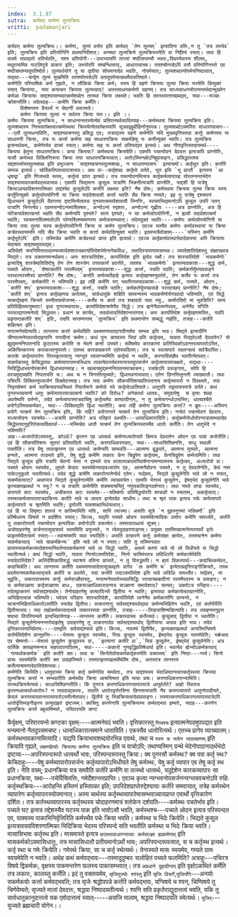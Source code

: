 ```yaml
---
index:  3.1.87
sutra:  कर्मवत् कर्मणा तुल्यक्रियः
vritti:  padamanjari
---
```


  	कर्मवत् कर्मणा तुल्यक्रियः।। कर्मणा, तुल्यं वर्त्तत इति कर्मवत् `तेन तुल्यम्` इत्यादिना वतिः,न तु `तत्र तस्येव` इति; तुल्यक्रिय इति प्रतियोगिनि प्रथमानिर्देशात्। अन्यथा तुल्यक्रिये तुल्यक्रियस्येति वा निर्द्देश्यं स्यात्। तथा हि वाक्ये तावद्यतो वतिर्भवति, यश्य प्रतियोगी---उभाभ्यामपि ताभ्यां षष्ठीसप्तम्यौ भवतः,विप्रस्येवास्य शीलम्, मथुरायामिव पाटलिपुत्रे प्राकार इति; उभयोरपि सम्बन्धित्वाद्, आधारत्वाच्च। ततश्चोत्पन्नेऽपि वतौ प्रतियोगिनस्ते एव षष्ठीसप्तम्यावुपतिष्ठेते। तुल्यार्थयोगे तु या तृतीया सोपमानादेव भवति, नोपमेयात्; तुल्यशब्दस्योपमेयनिष्ठत्वात्, तद्यथा---चन्द्रेण तुल्यं मुखमिति ततश्योत्पन्नेऽपि वतावुपमेयात्प्रथमैवावतिष्ठते।
	कर्मणेति परिभाषिकं कर्म गृह्यते, न लौकिकं क्रिया कर्म; तस्य हि ग्रहणे क्रियया तुल्या क्रिया यस्येति किमुक्तं स्यात् क्रियायाः, यया कयाचन क्रियया तुल्यत्वाद्! अतस्साधनकर्मणो ग्रहणम्। तत्र साध्यसाधनयोरत्यन्तभेदान्मुख्येन कर्मआ क्रियायाः साद्दश्यासम्भवात्कर्मशब्देन तत्स्था क्रिया लक्ष्यते। भवति हि तात्स्थ्यात्ताच्छब्द्यम्, यथा---मञ्चाः क्रोशन्तीति। तदेतदाह---कर्मणि क्रिया कर्मेति।
		विशेषणस्य वैयर्थ्यं न चेदानीं प्रसज्यते।
		कर्मणः क्रियया तुल्या न सर्वस्य क्रिया यतः।। इति ।।
	कर्मणः क्रियया तुल्यक्रियः, न साधानान्तरस्येत्येवं प्रतिपत्त्यर्थत्वादित्याह---कर्मस्थया क्रियया तुल्यक्रिय इति। तुल्यशब्दस्य नित्यसापेक्षत्वात्कर्मस्थया क्रिययेत्येतदपेक्षस्यापि सूत्रवद्वहुव्रीहिर्नानुपपन्नः। तुल्यशब्दोऽयमस्ति साधारणवचनः----एतौ तुल्यधनाविति, साद्दश्यवचनस्तु प्रसिद्ध एव; तत्राद्यस्य ग्रहणे कर्मणेति यदि मुख्यवृत्तिस्तदा कर्त्तुः कर्मणश्च या साधारणी क्रिया, तत्र यः कर्त्ता कर्मणा सह साधारणक्रियः सकर्मकेषु यः कर्त्तेत्युक्तं भवति। तत्र तुल्यक्रिय इत्यनर्थकम्, कर्मणेत्येव वाच्यं स्यात्। कर्मणा सह यः कर्त्ता प्रतिपाद्यत इत्यर्थः। अथ गौणवृत्तिस्तदायमर्थ----क्रियया हेतुना साधारणक्रियः। कया क्रियया? कर्मस्थया क्रिययेति। एवमपि पचत्योदनं देवदत्त इत्यत्रापि प्राप्नोति, यासौ कर्मस्था विक्लित्तिरूपा क्रिया तया साधारणक्रियत्वात्। अतोऽस्मिन्पक्षेऽनिष्ट्रप्रसङ्गः, प्रसिद्धतरश्च सद्दशपर्यायस्तुल्यशब्द इति प्रयुञ्जानः `साद्दश्यवचनस्तुल्यशब्दः, न साधारणवचनः` इत्याचष्टे। कर्तृभूत इति। कर्त्तरि सम्पन्न इत्यर्थः। च्वेर्विकल्पितत्वादत्राभावः। अथ वा--कर्तृशब्दः कर्तृत्वे वर्तते, भूत इति `भू प्राप्तौ` इत्यस्य `आ धृषाद्वा` इति णिजभावे रूपम्, कर्तृत्वं प्राप्त इत्यर्थः। तत्र पचत्योदनमित्यत्र कर्तृकर्मव्यापारह योरतन्यन्तभेदेन साद्दश्याभावात्कर्मवद्भावाभावः। एवमपि भिद्यमानः कुसुलः पात्राणि भिन्नत्तीत्यत्रापि प्राप्नोति, याद्दशी हि पात्रेषु क्रियाऽवयवविशरणात्मिका ताद्दश्येव कुसूलेऽपि कर्त्तरि लक्ष्यत इति? नैष दोषः; कर्मस्थया क्रियया तुल्या क्रिया यस्य कर्त्तुरित्युक्ते कर्तुत्वोपयोगिनी या क्रिया यदावेशादसौ कर्त्ता भवति सैव क्रिया गम्यते; इह तु पात्रेषु द्दश्यमानं द्विधाभवनं कुसूलेऽपि दैवगत्या द्दष्टमित्येतावन्न पुनस्तत्समावेशादसौ भिनत्ति, स्वयमभिद्यमानोऽपि कुसूल उपरि पतन् पात्राणि भिनत्त्येव। एवमप्यन्योऽन्यमाश्लिषतः, अन्योऽन्यं स्पृशतः, अन्योऽन्यं गृह्णीतः ----अत्र प्राप्नोति, अत्र हि यत्क्रियावेशात्कर्त्ता भवति सैव कर्मण्यपि दृश्यते? सत्यं द्दश्यते; न सा कर्मत्वोपयोगिनी, न ह्यसौ तदावेशात्कर्म भवति; स्वयमनाश्लिष्यतोऽपि परेणाश्लिष्यमाणस्य कर्मत्वसम्भवात्। तदेतदुक्तं भवति----कर्मणः कर्मत्वोपयोगिनी या क्रिया तया तुल्या यस्य कर्तृत्वोपयोगिनी क्रिया स कर्मण तुल्यक्रियः। एवञ्च यस्यैव कर्मणः कर्मावस्थायां या क्रिया कर्त्रवस्थायामपि यदि सैव क्रिया भवति स कर्त्ता कर्मवदित्युक्तं भवति। इदमप्यत्रैवोक्तम्----`यस्मिन् कर्मणि कर्तृभूतेऽपि` इति। तस्मिन्नेव कर्मणि कर्त्रवस्थां प्राप्त इति ह्यत्रार्थः। एवञ्च कर्तृकर्मावस्थाभेदादेकस्या अपि क्रियाया भेदाश्रयं साद्दश्यमुपपाद्यम्।
	अतिदेशो रूपनिमित्ततादात्म्यव्यपदेशशास्त्रकार्यातिदेशभेदेनानेकविधः, तवादिस्त्रयाणामसम्भवः। व्यपदेशातिदेशस्तु संज्ञापक्षान्न भिद्यते। तत्र वक्तरणमनर्थकम्। अतः शास्त्रातिदेशः, कार्यातिदेश इति द्वावेव पक्षौ। तत्र शास्त्रातिदेशे `भावकर्मणोः` इत्यादिषु शास्त्रेष्वतिदिष्टेषु तेन तेन शास्त्रेण तत्तत्कार्यं प्रवर्त्तते, ततश्च `भावकर्मणोः` इत्यस्यावकाशः---शुद्धं कर्म, पच्यते ओदनः, `शेषात्कर्तरि परस्मैपदम्` इत्यस्यावकाशः---शुद्धः कर्त्ता, पचति पठति; कर्मकर्त्तर्युभयप्रसङ्गे परत्वात्परस्मैपदं प्राप्नोति? नैष दोषः; `कर्त्तरि कर्मव्यतीहाहे इत्यतः कर्तृग्रहणमनुवर्तते, तेन कर्तैव यः कर्त्ता तत्र परस्मैपदम्, कर्मकर्तरि न भविष्यति। इह तर्हि कर्मणि यग् भवतीत्यस्यावकाशः---शुद्धं कर्म, पच्यते, ओदनः, `कर्तरि शप्` इत्यस्यावकाशः---शुद्धः कर्त्ता, पचति पठति; कर्मकर्तर्युभयप्रसङे परत्वाच्छप् प्राप्नोति? नैष दोषः; `कर्तरि शप्` इत्यत्र कर्तृग्रहणन्न कर्तव्यम्, सार्वधातुके शबिति सामान्यस्य भावकर्मणोर्यगपवादो भविष्यति, एवं सिद्धे यत्कर्तृग्रहणं क्रियते तस्यैतत्प्रयोजनम्----कर्तैव यः कर्ता तत्र शबादयो यथा स्युः, कर्मापदिष्टे मा भूवन्निति? सत्यं प्रतिविहितमायुष्मता! वृथा पुनरयम्प्रयासः, कार्यातिदेशाश्रयेणैव सिद्धेः। तत्र ह्यनेनैवात्मनेपदम्, अनेनैव यगिति परत्वाद्यगात्मनेपदे सिद्ध्यतः। प्रधानं च कार्यम्, तदर्थत्वादतिदेशान्तराणाम्। अतः कार्यातिदेश कर्तृग्रहणमस्ति, यदपि प्रकृतम्ठकर्तरि शप्` इति, तदपि सप्तम्यन्तम् `तुल्यक्रिय` इति प्रथमान्तेन सम्बद्धुं नार्हति, तत्राह---कर्तरि शबित्यत इति।
	यगात्मनेपदेत्यादि। लान्तस्य कर्त्ता कर्मवदिति वक्ष्यमाणत्वाद्यगादीनामेव सम्भव इति भावः। मिद्यते इत्यादीनि त्रीण्यात्मनेपदस्योदाहणानि यगादीनां क्रमेण। कथं पुनः काष्ठस्य भिदां प्रति कर्तृत्वम्, यावता भिद्यतेऽसौ देवदत्तेन? यो ह्युद्यमननिपातनादि कुठारस्य करोति स भेदने कर्त्ता उच्यते। सर्वेषामेव कारकाणां प्रातिस्विकोऽवान्तरव्यापारोऽस्ति, अकिंचित्करस्य कारकत्वानुपपत्तेः। एतच्च कारकप्रकरणे एवोपपादितम्। तत्र च स्वव्यापारे स्वतन्त्रत्वं सर्वत्रैवास्ति। कारके कर्तृव्यापारेण तिरस्कृतत्वात्तु न्यग्भूतं स्वातन्त्र्यमिति कर्तृत्वं न भवति, करणादिसंज्ञैव भवतीत्येतावत्। सकर्मकास्तु केचिद्धातवः कर्मव्यापारमप्यभिधाय तावत्येवापर्यवस्यन्तस्तदुपसर्जनं कर्तृव्यापारमाचक्षते, तद्यथा----भिदिर्द्धिधाभवनोपसर्जनं द्विधाभावनमाह। न खल्वयमुद्यमननिपातनमात्रवचनः; रजकेऽपि प्रसङ्गात्, सोपि हि वस्त्रमुद्यच्छति निपातयति च। अथ च न भिनत्तीत्युच्यते; द्विधाभवनाभावात्। एतेन छिनत्तिलुनत्ती व्याख्यातौ। तथा पचिरपि विक्लित्युपसर्जनं विक्लेदनमाह। तत्र यदा कर्मणः सौकर्यातिशयप्रतिपादनाय कर्तृव्यापारो न विवक्ष्यते, तदा निवृत्तप्रेषणं कर्म स्वक्रियावयवस्थितं निवर्त्तमाने कर्मत्वे स्वे कर्तृत्वेऽवतिष्ठते। धातुरपि तद्व्यापारमात्रे वर्तते। कथं पुनरुभयवचनो धातुः कर्मव्यापारमात्रवचनो भवति? को विरोधः? अनेकार्था धातवः, समुदायेषु  च वृत्ताः शब्दा अवयेष्वपि वर्तन्ते, तदेवं कर्मव्यापारमात्रवाचिषु कर्तृत्वमेव काष्ठादीनाम्, न तु कर्मत्वगन्धोऽप्यस्ति; धातवश्चैते प्रयोगेऽस्मिन्नकर्मकाः, यथा---विक्लिद्यति द्विधा भवतीति; कथं तर्हि कर्मणा तुल्यक्रियः कर्त्ता? न ब्रूमः----अस्मिन् प्रयोगे यत्कर्म तेन तुल्यक्रिय इति, किं तर्हि? प्रयोगान्तरे यत्कर्म तेन तुल्यक्रिय इति। नन्वेवं पचत्योदनं देवदत्तः, राध्यत्योदनः स्वयमेव---अत्रापि प्राप्नोति? अत्र परिहारं वक्ष्यति---धात्वधिकारादिति। कर्तृकर्मणोर्धातोरन्यत्रासम्भवादेव सिद्धेस्तदनुवृत्तिरेकत्वविक्षार्था----यस्मिन्नेव धातौ यत्कर्म तेन तुल्यक्रियस्तस्यैव धातोः कर्तेति। तेन धातुभेदे न भविष्यति? 
	आह--अध्यारोपोऽयमस्तु, कोऽर्थः? कृत्स्न एव धात्वर्थः कर्मण्यध्यारोप्यते किमत्र देवदत्तेन ओदन एव पाकं करोतीति। एवं हि सौकर्यातिशयः सुतरां प्रतिपादितो भवति, करणाधिकरणवत्, यथा---साध्वसिश्छिनत्ति, साधु स्थाली पचतीति। तत्र येषु तावत्कृत्स्न एव धात्वर्थः कर्मण्यपि सम्भवति---आत्मना बुद्ध्यते, आत्मना मुच्यते, आत्मना हन्यते, आत्मना ताड्यते इति, तेषु शुद्धे कर्मणि लकारः केन चिद्रूपेण कर्तृत्वम्, केनचिद्रूपेण कर्मत्वमिति। तथा भिद्यते कुसूल इति यत्रापि चेतनो भेत्ता न द्दश्यते तत्र वातातपकालाभिवर्षणानामन्यतमस्य कर्तृत्वम्, अध्यारोपो वा। पच्यते ओदनः स्वयमेव, लूयते केदारः स्वयमेवेत्यादावध्यारोप एव, आत्मनैवोवनः पच्यते, न तु देवदत्तेनेति, केवं नाम पाकेऽनुकूलो भवतीत्यर्थः। तदेवं शुद्धे कर्मणि लकारोत्पत्तेर्नार्थ एतेन। यद्येवम्, भिद्यते कुसूलेनेति भावे लो न स्यात्, सकर्मकत्वात्? अथाप्यत्र भिद्यते कुसूलेनात्मेति कर्मणि व्याख्यायेत। एवमपि भेत्तव्यं कुसूलेन, ईषद्भेदं कुसूलेनेति भावे कृत्यक्तखलर्था न स्युः? न च तत्रापि कर्मणीति शक्यमाश्रयितुं नपुंसकलिङ्गदर्शनात्। तथा नमते दण्डः स्वयमेव, कारयते कटः स्वयमेव, अचीकरत कटः स्वयमेव---यक्चिणोः प्रतिषिद्धयोरपि शप्चङौ न स्याताम्, अकर्तृत्वात्। तस्मात्कर्मव्यापारमात्रवाचिभ्यः कर्तरि भावे च लादय इत्येतदेव साधीयः। तथा च श्रृतं पाक इत्यत्र पचेः कर्मव्यापारे कर्तृव्यापारे च श्रृतमिति भवति; द्वयोरपि पाकशब्दाभिधेयत्वात्।
	एवं हि या विमृष्टा शास्त्रं न करिष्यामिति मतिः, सापि त्याज्या। असति सूत्रे `न दुहस्नुनमां यक्चिणौ` इति प्रतिषेधस्य विषयो न प्रदर्शितः स्यात्। किञ्च, यद्यपि पच्यते ओदनः स्वयमेवेत्यादिकः प्रयोगः कर्मणि समर्थ्यते, कर्तरि तु लकारोत्पत्तौ पचत्योदन इत्यादिकः प्रयोगोऽपि प्रसज्येत। तस्मादारब्धव्यं सूत्रम्।
	अत्रोदाहरणेषु कर्त्रन्तरव्युदासार्थ स्वयमिति प्रयुज्यते, न त्वेतदुदाहरणाङ्गम्। प्रयुक्त एतस्मिन्नात्मनेत्यस्यार्थे वृत्तेः प्राकृतमेवैतत्कर्म स्यात्---स्वाश्रयमपि यथा स्यादिति। असति वत्करणे कर्तुः कर्मसंज्ञा ज्ञायेत, ततश्चानेन कर्मणा सकर्मकत्वाद् `भावे चाकर्मकेभ्यः` इति भावे लो न स्यात्। सति तु तस्मिन्स्वतः प्राप्तस्याकर्मकव्यपदेशस्यानिवर्तनादकर्मकाणां भावे लः सिद्धो भवति, अकर्म काणां भावे यो लो विधीयते स सिद्धो भवतीत्यर्थः। कथं सिद्धो भवति, यावता नित्योऽयमतिदेशः, नित्ये चास्मिंस्तत्र लविधिरपि कर्मकार्यमेवेति स्यादेवातिदेशः? आतिदेशिकाविरुद्धं स्वाश्रयं वतिना प्राप्तते, न तु विरुद्धमपि। न ह्ययं विकल्पार्थः---कदाचित्कर्मवत्, कदाचिन्नेति। अथ लान्तस्य कर्तेति वक्ष्यमाणत्वादेतत्सूत्रप्रवृत्तेः प्रागेव `लः कर्मणि च` इत्येतत्प्रवृत्तिरङ्गीक्रियते, तच्च प्रवर्तमानमकर्मकत्वाद्भावे कर्तरि च प्रवर्तते, यदा कर्त्तरि तदाऽयमतिदेश इति भावे लविधिः समर्थ्येत। यद्येवम्, मा भूद्वतिः, लकारवाच्यस्य कर्त्तुः कर्मसञ्ज्ञैवास्तु, यगात्मनेपदयोस्त्वप्रसिद्धिः परत्वाच्छबादीनां परस्मैपदस्य च प्रसङ्गः; न च कर्मसञ्ज्ञया कर्तृसञ्ज्ञाया बाधः, एकसञ्ज्ञाधिकारादन्यत्र सञ्ज्ञानां समावेशात्? सत्यम्; उक्तोऽत्र परिहारः----तदेतद्वत्करणं सर्वसाद्दश्यार्थम्। तेनोदाहरणेषु काष्ठादिभ्यो द्वितीया न भवति; इत्यरथा कर्मकार्यत्वात्प्राप्नोति, अभिहितत्वान्न भविष्यति। भवेदयं परिहारः शास्त्रातिदेशे, कार्यातिदेशे त्वनेनैव कर्मकार्याणि प्राप्यन्ते, न चात्रानभिहिताधिकारोऽस्तीति स्यादेव द्वितीया। वत्करणात्तु सर्वसाद्दश्यार्थाद्यथा कर्मण्यभिहितेन भवति, एवं कर्तर्यपीति द्वितीयाभावः। यदा तर्ह्यकर्मकत्वाद्भावे लकारस्तदा प्राप्नोति, तत्राह-----लिङ्याशिष्यङित्यादि। तत्र लग्रहणमनुवृत्त षष्ठ्या विपरिणम्यते इत्यभिप्रायेणाह---लान्तस्य कर्त्तेति। लकारवाच्यः कर्तेत्यर्थः। कुसूलाद् द्वितीया न भवतीति। भिद्यते कुसूलेनेत्यनन्तरोदाहृतेषु उदाहरणेषु तु वत्करणादेव सर्वसाद्दश्यार्थाद् द्वितीयाया अभाव इति भावः। तदेवं वृत्तिकारस्याभिप्रेतम्----एतद्वतिः सर्वसाद्दश्यार्थ इति। किञ्च, नावश्यं द्वितीयैव, कृत्यक्तखलर्था अप्यस्मिन्विषये कर्तर्यतिदेशेन प्राप्नुवन्ति----भेत्तव्यः कुसूलः स्वयमेव, भिन्नः कुसूलः स्वयमेव, ईषद्भेदः कुसूलः स्वयमेवेति; भ#आव एव चेष्यन्ते---भेत्तव्यं कुसूलेन कुसूलस्य वा, `कृत्यानां कर्तरि वा`,`भिन्नं कुसूलेन, ईषद्भेदं कुसूलेनेति। अत्र वार्तिके क्तग्रहणमन्यत्र सहपाठात्पठितम्, यथा-----ककारो गुणवृद्धिप्रतिषेधार्थ इति। भवत्येव ह्येभ्योऽकर्मकत्वाद् `गत्यर्थाककर्मक` इति कर्तरि क्तः। तथा च `सिनोतेर्ग्रासकर्मकर्तृकस्येति वक्तव्यम्` इति निष्ठा---नत्वे। सिनो ग्रासः स्वयमेवेति कर्तरि क्त उदाहरिष्यते। तस्मात्कृत्यखलर्थेष्वेवैष दोषः, अतस्तत्र लान्तस्य कर्तेत्याश्रयणादेवातिदेशाभावः।
	कर्मणेति किमिति। धातुवाच्या क्रिया कर्तृ कर्मणोरेव समवेता, तत्र साद्दश्यस्य भेदाधिष्ठानत्वात्कर्तृस्थया क्रियया तुल्यक्रियः कर्त्ता न सम्भवतीति कर्मस्थैव क्रिया आश्रयिष्यत इति मत्वा प्रश्रः। करणाधिकरणाभ्यामिति। तत्स्थक्रिययेत्यर्थः। साध्वसिश्छिनत्तीति। किं पुनरत्र करणाधिकरणव्यापारमात्रे धातुर्वर्तते? आहो स्वित्तत्र कृत्स्नधात्वर्थाध्यारोपः? न तावदाद्यकल्पः, तावति धातोरवृत्तेरसिना छिनत्तत्यत्रापि नैव करणव्यापारो धातुनोपादीयते, केवलं करणत्वादवान्तरव्यापारोऽस्तीत्येतावत्। द्वितीये तु भिन्नक्रियत्वादेवाप्रसङ्गः। तस्मात्करणाधिकरणव्यापारमात्रेऽपि धातोर्वृत्तिमङ्गीकृत्य प्रत्युदाहृतं द्रष्टव्यम्। क्वचितु करणेनापि तुल्यक्रियस्य कर्मवद्भाव इष्यते, यदाह---करणेन तुल्यक्रियः कर्त्ता बहुलमिष्यते, परिवारयति कण्ट
कैर्वृक्षम्, परिवारयन्ते कण्टका वृक्षम्----आत्मनेपदं भवति। वृत्तिकारस्तु `णिचश्च` इत्यात्मनेपदमुपपद्यत इति मन्यमानो नैतदुपसमचष्ट। 
	धात्वधिकारात्समाने धाताविति। एकस्यैव धातोरित्यर्थः। एतच्च प्रागेव व्याख्यातम्।
	कर्मस्थभावकानामित्यादि। यद्यपि क्रियाभावशब्दयोरभिन्न एवार्थः, तथा च `यस्य च भावेन भावलक्षणम्` इति क्रियापि गृह्यते, `लक्षणहेत्वोः क्रियायाः` `कर्मणा तुल्यक्रियः` इति च वाचोऽपि; तथाप्यस्मिन् ग्रन्थे भेदेनोपादानादर्थभेदो द्रष्टव्यः---अपरिस्पन्दरूपो धात्वर्थो भावः, परिस्पन्दरूपस्तु क्रिया। क्व पुनरसौ कर्मस्थः? क्व ववा कर्तृ स्थः? केचिदाहुः----येषु कर्मब्यापारोपसर्जनः कर्तृव्यापारोऽभिधीयते तेषु कर्मस्थः, येषु कर्तृ व्यापार एव तेषु कर्तृ स्थ इति। नेति वयम्; प्रधानक्रिया यत्र समवैति कर्तरि कर्मणि वा तत्स्थो धात्वर्थः, यदुद्देशेन कारकव्यापारः सा प्रधानक्रिया, यथा---पचेर्विक्लित्तिः, गमेर्देशान्तरप्राप्तिः। एवञ्च कृत्वा न्यग्भवनोपसर्जनन्यग्भाववचनोऽपि रुहिः कर्तृस्थक्रियः---आरोहन्ति हस्तिनं हस्तिपका इति; उपरिदेशप्राप्तेरुद्देश्यायाः कर्तरि समवायात्, तत्रेह कर्मस्थेन व्यापारेण कर्तृव्यापारस्योपमानात्।
	अस्य चार्थस्य कर्तृस्थव्यापारेष्वसम्भवान्न्यायप्राप्त एवार्थो वृत्तिकारेण दर्शितः। तत्र कर्तस्थव्यापारस्य कर्तृस्थस्य चोदाहरणमात्रं श्लोकेन दर्शयति----कर्मस्थः पचतेर्भाव इति। पच्यते घट इत्यत्र तद्देशस्यैव घटस्य पाक इति भावोऽसौ भवति, कर्मस्थश्च---पच्यते ओदन इत्यत्र परिस्पन्दत एव, पाक्यस्य पाकाभिनिर्वृत्तिरिति कर्मस्थैव पचेः क्रिया भवति। कर्मस्था च भिदेः क्रियेति। भिद्यते कुसूल इत्यत्रावयवविशरणात्मिका भिदिक्रिया भेदस्य परिस्पन्दे सति भवतीति कर्मस्था च भिदेः क्रिया भवति। मासासिभावः कर्तृस्थ इति। मासमास्ते इत्यत्र `कालभावाध्वगन्तव्याः कर्मसञ्ज्ञा ह्यकर्मणाम्` इति मासकर्मकोऽयमासिधातुः, तत्र मासासिधातौ प्रतीयमानोऽर्थो भावः; अपरिस्पन्दरूपत्वात्, स च कर्तृस्थ इत्यर्थः। कर्तृ स्था च गमेः क्रियेति। गमेरर्थः क्रिया, सा च कर्तृ स्थेत्यर्थः। तेनास्यते मासः स्वयमेव, गम्यते ग्रामः स्वयमेवेति न भवति। अथेह कथं कर्मवद्भावः---तस्मादुदुम्बरः सलोहितं पच्यते फलमिति? अत्राहुः---पचिरत्र विषये द्विकर्मकः, वृक्षस्य पाकमन्तरेण फलस्य पाकासम्भवात्। तत्र `अप्रधाने दुहादीनाम्` इति वृक्षोऽकथितं कर्मेति तत्र लकारः, कालस्तु कर्त्तेति। इदं तु वक्तव्यमेव, `सृजियुज्योः श्यंस्तु` इति `सृजि विसर्गे`,`युजिर्योगे`---अनयोः सकर्मकयोः कर्त्ता कर्मवद्भवति; तत्र सृजेः श्रद्धोपपन्ने कर्त्तरि कर्मवद्भावः, यग्विषये च श्यन्, चिण्विषये तु चिणेवेष्यते; सृज्यते मालां देवदत्तः, श्रद्धया निष्पादयतीत्यर्थः। श्यनि सति प्रकृतेराद्युदात्तत्वं भवति, यकि तु सार्वधातुकानुदात्तत्वे यक एवोदात्तत्वं स्यात्-----असजि मालाम्, श्रद्धया निष्पादयति स्मेत्यर्थः। `युजिर्`---युज्यते ब्रह्मचारी योगेन।।
